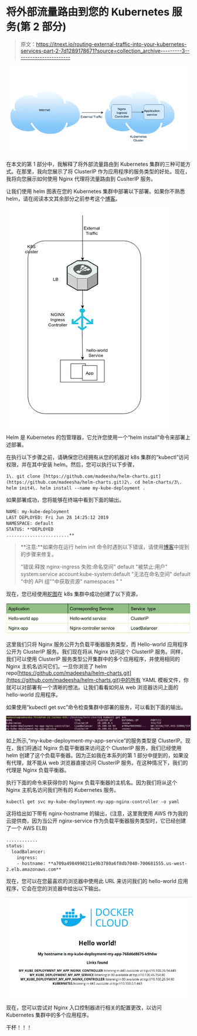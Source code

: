 # 将外部流量路由到您的 Kubernetes 服务(第 2 部分)

> 原文：<https://itnext.io/routing-external-traffic-into-your-kubernetes-services-part-2-7d1289178671?source=collection_archive---------3----------------------->

![](img/5d0b8fb8a8b592ccd73e014b2ec449ac.png)

在本文的第 1 部分中，我解释了将外部流量路由到 Kubernetes 集群的三种可能方式。在那里，我向您展示了将 ClusterIP 作为应用程序的服务类型的好处。现在，我将向您展示如何使用 Nginx 代理将流量路由到 CuslterIP 服务。

让我们使用 helm 图表在您的 Kubernetes 集群中部署以下部署。如果你不熟悉 helm，请在阅读本文其余部分之前参考这个[博客](https://medium.com/@madeeshafernando/deploying-to-kubernetes-using-helm-313af95eadf2)。

![](img/fe5dd6f3999a436f30f47af88580ee22.png)

Helm 是 Kubernetes 的包管理器，它允许您使用一个“helm install”命令来部署上述部署。

在执行以下步骤之前，请确保您已经拥有从您的机器对 k8s 集群的“kubectl”访问权限，并在其中安装 helm。然后，您可以执行以下步骤，

```
1\. git clone [https://github.com/madeesha/helm-charts.git](https://github.com/madeesha/helm-charts.git)2\. cd helm-charts/3\. helm init4\. helm install --name my-kube-deployment .
```

如果部署成功，您将能够在终端中看到下面的输出。

```
NAME: my-kube-deployment
LAST DEPLOYED: Fri Jun 28 14:25:12 2019
NAMESPACE: default
STATUS: **DEPLOYED
........................**
```

> **注意:**如果你在运行 helm init 命令时遇到以下错误，请使用[博客](https://medium.com/@madeeshafernando/error-release-name-failed-namespaces-default-is-forbidden-user-99b3b6cb2720)中提到的步骤来修复。
> 
> "错误:释放 nginx-ingress 失败:命名空间" default "被禁止:用户" system:service account:kube-system:default "无法在命名空间" default "中的 API 组""中获取资源" namespaces " "

现在，您已经使用[舵图](https://github.com/madeesha/helm-charts.git)在 k8s 集群中成功创建了以下资源，

![](img/f31937eb49f74b04b1d22371f270537f.png)

这里我们只将 Nginx 服务公开为负载平衡器服务类型，而 Hello-world 应用程序公开为 ClusterIP 服务。我们现在将从 Nginx 访问这个 ClusterIP 服务。同样，我们可以使用 ClusterIP 服务类型公开集群中的多个应用程序，并使用相同的 Nginx 主机名访问它们。一旦你浏览了 helm repo[https://github.com/madeesha/helm-charts.git](https://github.com/madeesha/helm-charts.git)中的所有 YAML 模板文件，你就可以对部署有一个清晰的想法。让我们看看如何从 web 浏览器访问上面的 hello-world 应用程序。

如果使用“kubectl get svc”命令检查集群中部署的服务，可以看到下面的输出。

![](img/a0c5306b41b86d20f245b38461bfbcee.png)

如上所示,“my-kube-deployment-my-app-service”的服务类型是 ClusterIP。现在，我们将通过 Nginx 负载平衡器来访问这个 ClusterIP 服务，我们已经使用 helm 创建了这个负载平衡器。因为正如我在本系列的第 1 部分中提到的，如果没有代理，就不能从 web 浏览器直接访问 ClusterIP 服务。在这种情况下，我们的代理是 Nginx 负载平衡器。

执行下面的命令来获得你的 Nginx 负载平衡器的主机名。因为我们将从这个 Nginx 主机名访问我们所有的 Kubernetes 服务。

```
kubectl get svc my-kube-deployment-my-app-nginx-controller -o yaml
```

这将给出如下带有 nginx-hostname 的输出，(注意，这里我使用 AWS 作为我的云提供商，因为当公开 nginx-service 作为负载平衡器服务类型时，它已经创建了一个 AWS ELB)

```
............
status:
  loadBalancer:
    ingress:
    - hostname: **a709a4984998211e9b3780a6f8db7040-700681555.us-west-2.elb.amazonaws.com**
```

现在，您可以在您最喜欢的浏览器中使用此 URL 来访问我们的 hello-world 应用程序，它会在您的浏览器中给出以下输出。

![](img/57e35f56f2c6ad909d12d4bb8b210a14.png)

现在，您可以尝试对 Nginx 入口控制器进行相关的配置更改，以访问 Kubernetes 集群中的多个应用程序。

干杯！！！